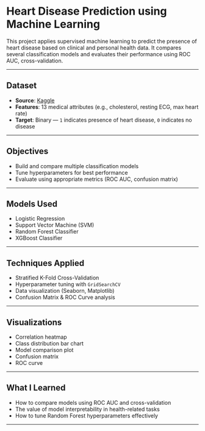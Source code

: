 # Heart Disease Prediction using Machine Learning

This project applies supervised machine learning to predict the presence of heart disease based on clinical and personal health data. It compares several classification models and evaluates their performance using ROC AUC, cross-validation.

---

## Dataset

- **Source**: [Kaggle](https://www.kaggle.com/datasets/johnsmith88/heart-disease-dataset)
- **Features**: 13 medical attributes (e.g., cholesterol, resting ECG, max heart rate)
- **Target**: Binary — `1` indicates presence of heart disease, `0` indicates no disease

---

## Objectives

- Build and compare multiple classification models
- Tune hyperparameters for best performance
- Evaluate using appropriate metrics (ROC AUC, confusion matrix)


---

## Models Used

- Logistic Regression
- Support Vector Machine (SVM)
- Random Forest Classifier
- XGBoost Classifier

---

##  Techniques Applied

- Stratified K-Fold Cross-Validation
- Hyperparameter tuning with `GridSearchCV`
- Data visualization (Seaborn, Matplotlib)
- Confusion Matrix & ROC Curve analysis

---

## Visualizations

- Correlation heatmap
- Class distribution bar chart
- Model comparison plot
- Confusion matrix
- ROC curve
  
---

## What I Learned

- How to compare models using ROC AUC and cross-validation
- The value of model interpretability in health-related tasks
- How to tune Random Forest hyperparameters effectively
  
---
